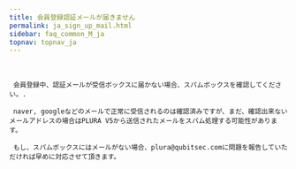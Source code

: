 ```yaml
---
title: 会員登録認証メールが届きません
permalink: ja_sign_up_mail.html
sidebar: faq_common_M_ja
topnav: topnav_ja
---
```


<br />

     会員登録中、認証メールが受信ボックスに届かない場合、スパムボックスを確認してください。.
     
     naver, googleなどのメールで正常に受信されるのは確認済みですが、まだ、確認出来ないメールアドレスの場合はPLURA V5から送信されたメールをスパム処理する可能性があります。
     
     もし、スパムボックスにはメールがない場合、plura@qubitsec.comに問題を報告していただければ早めに対応させて頂きます。